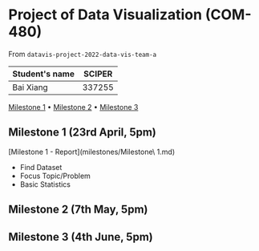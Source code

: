
# Project of Data Visualization (COM-480)
From `datavis-project-2022-data-vis-team-a`

| Student's name | SCIPER |
| -------------- | ------ |
| Bai Xiang      | 337255 |

[Milestone 1](#milestone-1) • [Milestone 2](#milestone-2) • [Milestone 3](#milestone-3)

## Milestone 1 (23rd April, 5pm)

[Milestone 1 - Report](milestones/Milestone\ 1.md)
- Find Dataset
- Focus Topic/Problem
- Basic Statistics

## Milestone 2 (7th May, 5pm)



## Milestone 3 (4th June, 5pm)
